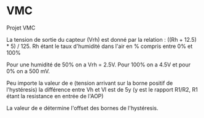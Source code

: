 # VMC
Projet VMC

La tension de sortie du capteur (Vrh) est donné par la relation : ((Rh + 12.5) * 5) / 125. Rh étant le taux d'humidité dans l'air en % compris entre 0% et 100%

Pour une humidité de 50% on a Vrh = 2.5V. Pour 100% on a 4.5V et pour 0% on a 500 mV. 

Peu importe la valeur de e (tension arrivant sur la borne positif de l'hystéresis) la différence entre Vh et Vl est de 5y (y est le rapport R1/R2, R1 étant la resistance en entrée de l'AOP)

La valeur de e détermine l'offset des bornes de l'hystéresis. 